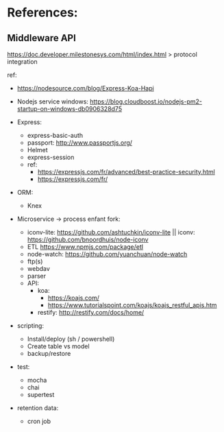 # References:

## Middleware API

https://doc.developer.milestonesys.com/html/index.html > protocol integration

ref: 
- https://nodesource.com/blog/Express-Koa-Hapi

- Nodejs service windows: https://blog.cloudboost.io/nodejs-pm2-startup-on-windows-db0906328d75
- Express:
	- express-basic-auth
	- passport: http://www.passportjs.org/
	- Helmet 
	- express-session
	- ref: 
		- https://expressjs.com/fr/advanced/best-practice-security.html
		- https://expressjs.com/fr/
- ORM: 
	- Knex

- Microservice -> process enfant fork:
	- iconv-lite: https://github.com/ashtuchkin/iconv-lite || iconv: https://github.com/bnoordhuis/node-iconv
    - ETL https://www.npmjs.com/package/etl
    - node-watch: https://github.com/yuanchuan/node-watch
	- ftp(s)
	- webdav
	- parser
	- API: 
		- koa:
			- https://koajs.com/ 
			- https://www.tutorialspoint.com/koajs/koajs_restful_apis.htm
		- restify: http://restify.com/docs/home/
- scripting:
	- Install/deploy (sh / powershell)
	- Create table vs model
	- backup/restore

- test:
	- mocha
	- chai
	- supertest

- retention data:
	- cron job
